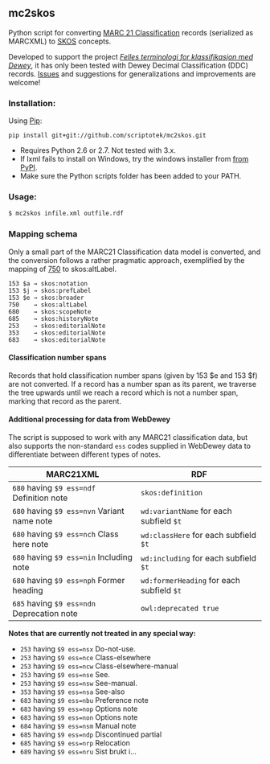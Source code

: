 mc2skos
---

Python script for converting
[MARC 21 Classification](http://www.loc.gov/marc/classification/)
records (serialized as MARCXML) to
[SKOS](http://www.w3.org/2004/02/skos/) concepts.

Developed to support the
project *[Felles terminologi for klassifikasjon med Dewey](http://www.ub.uio.no/om/prosjekter/deweymapping/index.html)*,
it has only been tested with Dewey Decimal Classification (DDC) records.
[Issues](https://github.com/scriptotek/mc2skos/issues) and
suggestions for generalizations and improvements are welcome!

### Installation:

Using [Pip](http://pip.readthedocs.org/en/latest/installing.html):
```
pip install git+git://github.com/scriptotek/mc2skos.git
```

* Requires Python 2.6 or 2.7. Not tested with 3.x.
* If lxml fails to install on Windows, try the windows installer
from [from PyPI](https://pypi.python.org/pypi/lxml/3.4.0).
* Make sure the Python scripts folder has been added to your PATH.

### Usage:

```bash
$ mc2skos infile.xml outfile.rdf
```

### Mapping schema

Only a small part of the MARC21 Classification
data model is converted, and the conversion follows a rather
pragmatic approach, exemplified by the mapping of
[750](http://www.loc.gov/marc/classification/cd750.html)
to skos:altLabel.

    153 $a → skos:notation
    153 $j → skos:prefLabel
    153 $e → skos:broader
    750    → skos:altLabel
    680    → skos:scopeNote
    685    → skos:historyNote
    253    → skos:editorialNote
    353    → skos:editorialNote
    683    → skos:editorialNote

#### Classification number spans

Records that hold classification number spans (given by 153 $e and 153 $f) are not converted.
If a record has a number span as its parent, we traverse the tree upwards until we
reach a record which is not a number span, marking that record as the parent.

#### Additional processing for data from WebDewey

The script is supposed to work with any MARC21 classification data, but also supports the non-standard `ess` codes supplied in WebDewey data to differentiate between different types of notes.

| MARC21XML                                                  | RDF                                                                                                                            |
|------------------------------------------------------------|--------------------------------------------------------------------------------------------------------------------------------|
| `680` having `$9 ess=ndf` Definition note                  | `skos:definition`                                                                                                              |
| `680` having `$9 ess=nvn` Variant name note                | `wd:variantName` for each subfield `$t`                                                                                        |
| `680` having `$9 ess=nch` Class here note                  | `wd:classHere` for each subfield `$t`                                                                                          |
| `680` having `$9 ess=nin` Including note                   | `wd:including` for each subfield `$t`                                                                                          |
| `680` having `$9 ess=nph` Former heading                   | `wd:formerHeading` for each subfield `$t`                                                                                      |
| `685` having `$9 ess=ndn` Deprecation note                 | `owl:deprecated true`                                                                                                          |

**Notes that are currently not treated in any special way:**

* `253` having `$9 ess=nsx` Do-not-use.
* `253` having `$9 ess=nce` Class-elsewhere
* `253` having `$9 ess=ncw` Class-elsewhere-manual
* `253` having `$9 ess=nse` See.
* `253` having `$9 ess=nsw` See-manual.
* `353` having `$9 ess=nsa` See-also
* `683` having `$9 ess=nbu` Preference note
* `683` having `$9 ess=nop` Options note
* `683` having `$9 ess=non` Options note
* `684` having `$9 ess=nsm` Manual note
* `685` having `$9 ess=ndp` Discontinued partial
* `685` having `$9 ess=nrp` Relocation
* `689` having `$9 ess=nru` Sist brukt i...
